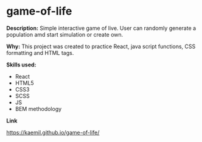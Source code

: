 # game-of-life

**Description:**
Simple interactive game of live. User can randomly generate a population amd start simulation or create own.

**Why:**
This project was created to practice React, java script functions, CSS formatting and HTML tags.

**Skills used:**

- React
- HTML5
- CSS3
- SCSS
- JS
- BEM methodology

**Link**

https://kaemil.github.io/game-of-life/
